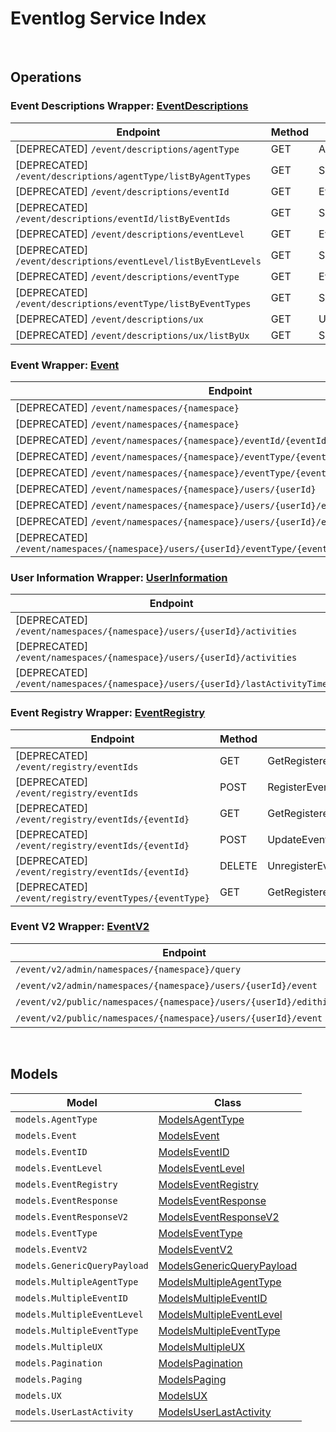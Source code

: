 # Eventlog Service Index

&nbsp;  

## Operations

### Event Descriptions Wrapper:  [EventDescriptions](../../AccelByte.Sdk/Api/Eventlog/Wrapper/EventDescriptions.cs)
| Endpoint | Method | ID | Class | Example |
|---|---|---|---|---|
| [DEPRECATED] `/event/descriptions/agentType` | GET | AgentTypeDescriptionHandler | [AgentTypeDescriptionHandler](../../AccelByte.Sdk/Api/Eventlog/Operation/EventDescriptions/AgentTypeDescriptionHandler.cs) | [AgentTypeDescriptionHandler](../../samples/AccelByte.Sdk.Sample.Cli/ApiCommand/Eventlog/EventDescriptions/AgentTypeDescriptionHandler.cs) |
| [DEPRECATED] `/event/descriptions/agentType/listByAgentTypes` | GET | SpecificAgentTypeDescriptionHandler | [SpecificAgentTypeDescriptionHandler](../../AccelByte.Sdk/Api/Eventlog/Operation/EventDescriptions/SpecificAgentTypeDescriptionHandler.cs) | [SpecificAgentTypeDescriptionHandler](../../samples/AccelByte.Sdk.Sample.Cli/ApiCommand/Eventlog/EventDescriptions/SpecificAgentTypeDescriptionHandler.cs) |
| [DEPRECATED] `/event/descriptions/eventId` | GET | EventIDDescriptionHandler | [EventIDDescriptionHandler](../../AccelByte.Sdk/Api/Eventlog/Operation/EventDescriptions/EventIDDescriptionHandler.cs) | [EventIDDescriptionHandler](../../samples/AccelByte.Sdk.Sample.Cli/ApiCommand/Eventlog/EventDescriptions/EventIDDescriptionHandler.cs) |
| [DEPRECATED] `/event/descriptions/eventId/listByEventIds` | GET | SpecificEventIDDescriptionHandler | [SpecificEventIDDescriptionHandler](../../AccelByte.Sdk/Api/Eventlog/Operation/EventDescriptions/SpecificEventIDDescriptionHandler.cs) | [SpecificEventIDDescriptionHandler](../../samples/AccelByte.Sdk.Sample.Cli/ApiCommand/Eventlog/EventDescriptions/SpecificEventIDDescriptionHandler.cs) |
| [DEPRECATED] `/event/descriptions/eventLevel` | GET | EventLevelDescriptionHandler | [EventLevelDescriptionHandler](../../AccelByte.Sdk/Api/Eventlog/Operation/EventDescriptions/EventLevelDescriptionHandler.cs) | [EventLevelDescriptionHandler](../../samples/AccelByte.Sdk.Sample.Cli/ApiCommand/Eventlog/EventDescriptions/EventLevelDescriptionHandler.cs) |
| [DEPRECATED] `/event/descriptions/eventLevel/listByEventLevels` | GET | SpecificEventLevelDescriptionHandler | [SpecificEventLevelDescriptionHandler](../../AccelByte.Sdk/Api/Eventlog/Operation/EventDescriptions/SpecificEventLevelDescriptionHandler.cs) | [SpecificEventLevelDescriptionHandler](../../samples/AccelByte.Sdk.Sample.Cli/ApiCommand/Eventlog/EventDescriptions/SpecificEventLevelDescriptionHandler.cs) |
| [DEPRECATED] `/event/descriptions/eventType` | GET | EventTypeDescriptionHandler | [EventTypeDescriptionHandler](../../AccelByte.Sdk/Api/Eventlog/Operation/EventDescriptions/EventTypeDescriptionHandler.cs) | [EventTypeDescriptionHandler](../../samples/AccelByte.Sdk.Sample.Cli/ApiCommand/Eventlog/EventDescriptions/EventTypeDescriptionHandler.cs) |
| [DEPRECATED] `/event/descriptions/eventType/listByEventTypes` | GET | SpecificEventTypeDescriptionHandler | [SpecificEventTypeDescriptionHandler](../../AccelByte.Sdk/Api/Eventlog/Operation/EventDescriptions/SpecificEventTypeDescriptionHandler.cs) | [SpecificEventTypeDescriptionHandler](../../samples/AccelByte.Sdk.Sample.Cli/ApiCommand/Eventlog/EventDescriptions/SpecificEventTypeDescriptionHandler.cs) |
| [DEPRECATED] `/event/descriptions/ux` | GET | UXNameDescriptionHandler | [UXNameDescriptionHandler](../../AccelByte.Sdk/Api/Eventlog/Operation/EventDescriptions/UXNameDescriptionHandler.cs) | [UXNameDescriptionHandler](../../samples/AccelByte.Sdk.Sample.Cli/ApiCommand/Eventlog/EventDescriptions/UXNameDescriptionHandler.cs) |
| [DEPRECATED] `/event/descriptions/ux/listByUx` | GET | SpecificUXDescriptionHandler | [SpecificUXDescriptionHandler](../../AccelByte.Sdk/Api/Eventlog/Operation/EventDescriptions/SpecificUXDescriptionHandler.cs) | [SpecificUXDescriptionHandler](../../samples/AccelByte.Sdk.Sample.Cli/ApiCommand/Eventlog/EventDescriptions/SpecificUXDescriptionHandler.cs) |

### Event Wrapper:  [Event](../../AccelByte.Sdk/Api/Eventlog/Wrapper/Event.cs)
| Endpoint | Method | ID | Class | Example |
|---|---|---|---|---|
| [DEPRECATED] `/event/namespaces/{namespace}` | GET | GetEventByNamespaceHandler | [GetEventByNamespaceHandler](../../AccelByte.Sdk/Api/Eventlog/Operation/Event/GetEventByNamespaceHandler.cs) | [GetEventByNamespaceHandler](../../samples/AccelByte.Sdk.Sample.Cli/ApiCommand/Eventlog/Event/GetEventByNamespaceHandler.cs) |
| [DEPRECATED] `/event/namespaces/{namespace}` | POST | PostEventHandler | [PostEventHandler](../../AccelByte.Sdk/Api/Eventlog/Operation/Event/PostEventHandler.cs) | [PostEventHandler](../../samples/AccelByte.Sdk.Sample.Cli/ApiCommand/Eventlog/Event/PostEventHandler.cs) |
| [DEPRECATED] `/event/namespaces/{namespace}/eventId/{eventId}` | GET | GetEventByEventIDHandler | [GetEventByEventIDHandler](../../AccelByte.Sdk/Api/Eventlog/Operation/Event/GetEventByEventIDHandler.cs) | [GetEventByEventIDHandler](../../samples/AccelByte.Sdk.Sample.Cli/ApiCommand/Eventlog/Event/GetEventByEventIDHandler.cs) |
| [DEPRECATED] `/event/namespaces/{namespace}/eventType/{eventType}` | GET | GetEventByEventTypeHandler | [GetEventByEventTypeHandler](../../AccelByte.Sdk/Api/Eventlog/Operation/Event/GetEventByEventTypeHandler.cs) | [GetEventByEventTypeHandler](../../samples/AccelByte.Sdk.Sample.Cli/ApiCommand/Eventlog/Event/GetEventByEventTypeHandler.cs) |
| [DEPRECATED] `/event/namespaces/{namespace}/eventType/{eventType}/eventId/{eventId}` | GET | GetEventByEventTypeAndEventIDHandler | [GetEventByEventTypeAndEventIDHandler](../../AccelByte.Sdk/Api/Eventlog/Operation/Event/GetEventByEventTypeAndEventIDHandler.cs) | [GetEventByEventTypeAndEventIDHandler](../../samples/AccelByte.Sdk.Sample.Cli/ApiCommand/Eventlog/Event/GetEventByEventTypeAndEventIDHandler.cs) |
| [DEPRECATED] `/event/namespaces/{namespace}/users/{userId}` | GET | GetEventByUserIDHandler | [GetEventByUserIDHandler](../../AccelByte.Sdk/Api/Eventlog/Operation/Event/GetEventByUserIDHandler.cs) | [GetEventByUserIDHandler](../../samples/AccelByte.Sdk.Sample.Cli/ApiCommand/Eventlog/Event/GetEventByUserIDHandler.cs) |
| [DEPRECATED] `/event/namespaces/{namespace}/users/{userId}/eventId/{eventId}` | GET | GetEventByUserIDAndEventIDHandler | [GetEventByUserIDAndEventIDHandler](../../AccelByte.Sdk/Api/Eventlog/Operation/Event/GetEventByUserIDAndEventIDHandler.cs) | [GetEventByUserIDAndEventIDHandler](../../samples/AccelByte.Sdk.Sample.Cli/ApiCommand/Eventlog/Event/GetEventByUserIDAndEventIDHandler.cs) |
| [DEPRECATED] `/event/namespaces/{namespace}/users/{userId}/eventType/{eventType}` | GET | GetEventByUserIDAndEventTypeHandler | [GetEventByUserIDAndEventTypeHandler](../../AccelByte.Sdk/Api/Eventlog/Operation/Event/GetEventByUserIDAndEventTypeHandler.cs) | [GetEventByUserIDAndEventTypeHandler](../../samples/AccelByte.Sdk.Sample.Cli/ApiCommand/Eventlog/Event/GetEventByUserIDAndEventTypeHandler.cs) |
| [DEPRECATED] `/event/namespaces/{namespace}/users/{userId}/eventType/{eventType}/eventId/{eventId}` | GET | GetEventByUserEventIDAndEventTypeHandler | [GetEventByUserEventIDAndEventTypeHandler](../../AccelByte.Sdk/Api/Eventlog/Operation/Event/GetEventByUserEventIDAndEventTypeHandler.cs) | [GetEventByUserEventIDAndEventTypeHandler](../../samples/AccelByte.Sdk.Sample.Cli/ApiCommand/Eventlog/Event/GetEventByUserEventIDAndEventTypeHandler.cs) |

### User Information Wrapper:  [UserInformation](../../AccelByte.Sdk/Api/Eventlog/Wrapper/UserInformation.cs)
| Endpoint | Method | ID | Class | Example |
|---|---|---|---|---|
| [DEPRECATED] `/event/namespaces/{namespace}/users/{userId}/activities` | GET | GetUserActivitiesHandler | [GetUserActivitiesHandler](../../AccelByte.Sdk/Api/Eventlog/Operation/UserInformation/GetUserActivitiesHandler.cs) | [GetUserActivitiesHandler](../../samples/AccelByte.Sdk.Sample.Cli/ApiCommand/Eventlog/UserInformation/GetUserActivitiesHandler.cs) |
| [DEPRECATED] `/event/namespaces/{namespace}/users/{userId}/activities` | DELETE | DeleteUserActivitiesHandler | [DeleteUserActivitiesHandler](../../AccelByte.Sdk/Api/Eventlog/Operation/UserInformation/DeleteUserActivitiesHandler.cs) | [DeleteUserActivitiesHandler](../../samples/AccelByte.Sdk.Sample.Cli/ApiCommand/Eventlog/UserInformation/DeleteUserActivitiesHandler.cs) |
| [DEPRECATED] `/event/namespaces/{namespace}/users/{userId}/lastActivityTime` | GET | LastUserActivityTimeHandler | [LastUserActivityTimeHandler](../../AccelByte.Sdk/Api/Eventlog/Operation/UserInformation/LastUserActivityTimeHandler.cs) | [LastUserActivityTimeHandler](../../samples/AccelByte.Sdk.Sample.Cli/ApiCommand/Eventlog/UserInformation/LastUserActivityTimeHandler.cs) |

### Event Registry Wrapper:  [EventRegistry](../../AccelByte.Sdk/Api/Eventlog/Wrapper/EventRegistry.cs)
| Endpoint | Method | ID | Class | Example |
|---|---|---|---|---|
| [DEPRECATED] `/event/registry/eventIds` | GET | GetRegisteredEventsHandler | [GetRegisteredEventsHandler](../../AccelByte.Sdk/Api/Eventlog/Operation/EventRegistry/GetRegisteredEventsHandler.cs) | [GetRegisteredEventsHandler](../../samples/AccelByte.Sdk.Sample.Cli/ApiCommand/Eventlog/EventRegistry/GetRegisteredEventsHandler.cs) |
| [DEPRECATED] `/event/registry/eventIds` | POST | RegisterEventHandler | [RegisterEventHandler](../../AccelByte.Sdk/Api/Eventlog/Operation/EventRegistry/RegisterEventHandler.cs) | [RegisterEventHandler](../../samples/AccelByte.Sdk.Sample.Cli/ApiCommand/Eventlog/EventRegistry/RegisterEventHandler.cs) |
| [DEPRECATED] `/event/registry/eventIds/{eventId}` | GET | GetRegisteredEventIDHandler | [GetRegisteredEventIDHandler](../../AccelByte.Sdk/Api/Eventlog/Operation/EventRegistry/GetRegisteredEventIDHandler.cs) | [GetRegisteredEventIDHandler](../../samples/AccelByte.Sdk.Sample.Cli/ApiCommand/Eventlog/EventRegistry/GetRegisteredEventIDHandler.cs) |
| [DEPRECATED] `/event/registry/eventIds/{eventId}` | POST | UpdateEventRegistryHandler | [UpdateEventRegistryHandler](../../AccelByte.Sdk/Api/Eventlog/Operation/EventRegistry/UpdateEventRegistryHandler.cs) | [UpdateEventRegistryHandler](../../samples/AccelByte.Sdk.Sample.Cli/ApiCommand/Eventlog/EventRegistry/UpdateEventRegistryHandler.cs) |
| [DEPRECATED] `/event/registry/eventIds/{eventId}` | DELETE | UnregisterEventIDHandler | [UnregisterEventIDHandler](../../AccelByte.Sdk/Api/Eventlog/Operation/EventRegistry/UnregisterEventIDHandler.cs) | [UnregisterEventIDHandler](../../samples/AccelByte.Sdk.Sample.Cli/ApiCommand/Eventlog/EventRegistry/UnregisterEventIDHandler.cs) |
| [DEPRECATED] `/event/registry/eventTypes/{eventType}` | GET | GetRegisteredEventsByEventTypeHandler | [GetRegisteredEventsByEventTypeHandler](../../AccelByte.Sdk/Api/Eventlog/Operation/EventRegistry/GetRegisteredEventsByEventTypeHandler.cs) | [GetRegisteredEventsByEventTypeHandler](../../samples/AccelByte.Sdk.Sample.Cli/ApiCommand/Eventlog/EventRegistry/GetRegisteredEventsByEventTypeHandler.cs) |

### Event V2 Wrapper:  [EventV2](../../AccelByte.Sdk/Api/Eventlog/Wrapper/EventV2.cs)
| Endpoint | Method | ID | Class | Example |
|---|---|---|---|---|
| `/event/v2/admin/namespaces/{namespace}/query` | POST | QueryEventStreamHandler | [QueryEventStreamHandler](../../AccelByte.Sdk/Api/Eventlog/Operation/EventV2/QueryEventStreamHandler.cs) | [QueryEventStreamHandler](../../samples/AccelByte.Sdk.Sample.Cli/ApiCommand/Eventlog/EventV2/QueryEventStreamHandler.cs) |
| `/event/v2/admin/namespaces/{namespace}/users/{userId}/event` | GET | GetEventSpecificUserV2Handler | [GetEventSpecificUserV2Handler](../../AccelByte.Sdk/Api/Eventlog/Operation/EventV2/GetEventSpecificUserV2Handler.cs) | [GetEventSpecificUserV2Handler](../../samples/AccelByte.Sdk.Sample.Cli/ApiCommand/Eventlog/EventV2/GetEventSpecificUserV2Handler.cs) |
| `/event/v2/public/namespaces/{namespace}/users/{userId}/edithistory` | GET | GetPublicEditHistory | [GetPublicEditHistory](../../AccelByte.Sdk/Api/Eventlog/Operation/EventV2/GetPublicEditHistory.cs) | [GetPublicEditHistory](../../samples/AccelByte.Sdk.Sample.Cli/ApiCommand/Eventlog/EventV2/GetPublicEditHistory.cs) |
| `/event/v2/public/namespaces/{namespace}/users/{userId}/event` | GET | GetUserEventsV2Public | [GetUserEventsV2Public](../../AccelByte.Sdk/Api/Eventlog/Operation/EventV2/GetUserEventsV2Public.cs) | [GetUserEventsV2Public](../../samples/AccelByte.Sdk.Sample.Cli/ApiCommand/Eventlog/EventV2/GetUserEventsV2Public.cs) |


&nbsp;  

## Models

| Model | Class |
|---|---|
| `models.AgentType` | [ModelsAgentType](../../AccelByte.Sdk/Api/Eventlog/Model/ModelsAgentType.cs) |
| `models.Event` | [ModelsEvent](../../AccelByte.Sdk/Api/Eventlog/Model/ModelsEvent.cs) |
| `models.EventID` | [ModelsEventID](../../AccelByte.Sdk/Api/Eventlog/Model/ModelsEventID.cs) |
| `models.EventLevel` | [ModelsEventLevel](../../AccelByte.Sdk/Api/Eventlog/Model/ModelsEventLevel.cs) |
| `models.EventRegistry` | [ModelsEventRegistry](../../AccelByte.Sdk/Api/Eventlog/Model/ModelsEventRegistry.cs) |
| `models.EventResponse` | [ModelsEventResponse](../../AccelByte.Sdk/Api/Eventlog/Model/ModelsEventResponse.cs) |
| `models.EventResponseV2` | [ModelsEventResponseV2](../../AccelByte.Sdk/Api/Eventlog/Model/ModelsEventResponseV2.cs) |
| `models.EventType` | [ModelsEventType](../../AccelByte.Sdk/Api/Eventlog/Model/ModelsEventType.cs) |
| `models.EventV2` | [ModelsEventV2](../../AccelByte.Sdk/Api/Eventlog/Model/ModelsEventV2.cs) |
| `models.GenericQueryPayload` | [ModelsGenericQueryPayload](../../AccelByte.Sdk/Api/Eventlog/Model/ModelsGenericQueryPayload.cs) |
| `models.MultipleAgentType` | [ModelsMultipleAgentType](../../AccelByte.Sdk/Api/Eventlog/Model/ModelsMultipleAgentType.cs) |
| `models.MultipleEventID` | [ModelsMultipleEventID](../../AccelByte.Sdk/Api/Eventlog/Model/ModelsMultipleEventID.cs) |
| `models.MultipleEventLevel` | [ModelsMultipleEventLevel](../../AccelByte.Sdk/Api/Eventlog/Model/ModelsMultipleEventLevel.cs) |
| `models.MultipleEventType` | [ModelsMultipleEventType](../../AccelByte.Sdk/Api/Eventlog/Model/ModelsMultipleEventType.cs) |
| `models.MultipleUX` | [ModelsMultipleUX](../../AccelByte.Sdk/Api/Eventlog/Model/ModelsMultipleUX.cs) |
| `models.Pagination` | [ModelsPagination](../../AccelByte.Sdk/Api/Eventlog/Model/ModelsPagination.cs) |
| `models.Paging` | [ModelsPaging](../../AccelByte.Sdk/Api/Eventlog/Model/ModelsPaging.cs) |
| `models.UX` | [ModelsUX](../../AccelByte.Sdk/Api/Eventlog/Model/ModelsUX.cs) |
| `models.UserLastActivity` | [ModelsUserLastActivity](../../AccelByte.Sdk/Api/Eventlog/Model/ModelsUserLastActivity.cs) |
